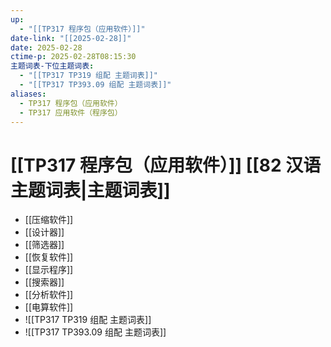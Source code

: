 ```yaml
---
up:
  - "[[TP317 程序包（应用软件）]]"
date-link: "[[2025-02-28]]"
date: 2025-02-28
ctime-p: 2025-02-28T08:15:30
主题词表-下位主题词表:
  - "[[TP317 TP319 组配 主题词表]]"
  - "[[TP317 TP393.09 组配 主题词表]]"
aliases:
  - TP317 程序包（应用软件）
  - TP317 应用软件（程序包）
---
```


# [[TP317 程序包（应用软件）]] [[82 汉语主题词表|主题词表]]

- [[压缩软件]]
- [[设计器]]
- [[筛选器]]
- [[恢复软件]]
- [[显示程序]]
- [[搜索器]]
- [[分析软件]]
- [[电算软件]]
- ![[TP317 TP319 组配 主题词表]]
- ![[TP317 TP393.09 组配 主题词表]]
